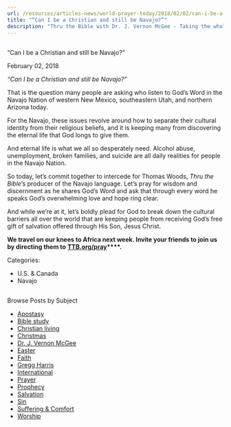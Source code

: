 ```yaml
---
url: /resources/articles-news/world-prayer-today/2018/02/02/can-i-be-a-christian-and-still-be-navajo
title: "“Can I be a Christian and still be Navajo?”"
description: "Thru the Bible with Dr. J. Vernon McGee - Taking the whole Word to the whole world"
---
```







## 
 “Can I be a Christian and still be Navajo?”


February 02, 2018
![]()




*“Can I be a Christian and still be Navajo?”*


That is the question many people are asking who listen to God’s Word in the Navajo Nation of western New Mexico, southeastern Utah, and northern Arizona today.


For the Navajo, these issues revolve around how to separate their cultural identity from their religious beliefs, and it is keeping many from discovering the eternal life that God longs to give them. 


And eternal life is what we all so desperately need. Alcohol abuse, unemployment, broken families, and suicide are all daily realities for people in the Navajo Nation. 


So today, let’s commit together to intercede for Thomas Woods, *Thru the Bible*’s producer of the Navajo language. Let’s pray for wisdom and discernment as he shares God’s Word and ask that through every word he speaks God’s overwhelming love and hope ring clear. 


And while we’re at it, let’s boldly plead for God to break down the cultural barriers all over the world that are keeping people from receiving God’s free gift of salvation offered through His Son, Jesus Christ. 


**We travel on our knees to Africa next week. Invite your friends to join us by directing them to** **[**TTB.org/pray**](http://www.TTB.org/pray)****.**



Categories: 


* U.S. & Canada
* Navajo









## 
 Browse Posts by Subject


* [Apostasy](/resources/articles-news/-in-tags/tags/Apostasy)
* [Bible study](/resources/articles-news/-in-tags/tags/Bible-study)
* [Christian living](/resources/articles-news/-in-tags/tags/Christian-living)
* [Christmas](/resources/articles-news/-in-tags/tags/Christmas)
* [Dr. J. Vernon McGee](/resources/articles-news/-in-tags/tags/Dr-J-Vernon-McGee)
* [Easter](/resources/articles-news/-in-tags/tags/easter)
* [Faith](/resources/articles-news/-in-tags/tags/Faith)
* [Gregg Harris](/resources/articles-news/-in-tags/tags/Gregg-Harris)
* [International](/resources/articles-news/-in-tags/tags/International)
* [Prayer](/resources/articles-news/-in-tags/tags/prayer)
* [Prophecy](/resources/articles-news/-in-tags/tags/Prophecy)
* [Salvation](/resources/articles-news/-in-tags/tags/Salvation)
* [Sin](/resources/articles-news/-in-tags/tags/sin)
* [Suffering & Comfort](/resources/articles-news/-in-tags/tags/Suffering-Comfort)
* [Worship](/resources/articles-news/-in-tags/tags/worship)






